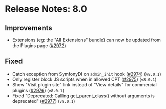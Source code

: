 # Release Notes: 8.0

## Improvements

- Extensions (eg: the "All Extensions" bundle) can now be updated from the Plugins page ([#2972](https://github.com/GatoGraphQL/GatoGraphQL/pull/2972))

## Fixed

- Catch exception from SymfonyDI on `admin_init` hook ([#2974](https://github.com/GatoGraphQL/GatoGraphQL/pull/2974)) (`v8.0.1`)
- Only register block JS scripts when in allowed CPT ([#2975](https://github.com/GatoGraphQL/GatoGraphQL/pull/2975)) (`v8.0.1`)
- Show "Visit plugin site" link instead of "View details" for commercial plugins ([#2976](https://github.com/GatoGraphQL/GatoGraphQL/pull/2976)) (`v8.0.1`)
- Fixed "Deprecated: Calling get_parent_class() without arguments is deprecated" ([#2977](https://github.com/GatoGraphQL/GatoGraphQL/pull/2977)) (`v8.0.1`)
